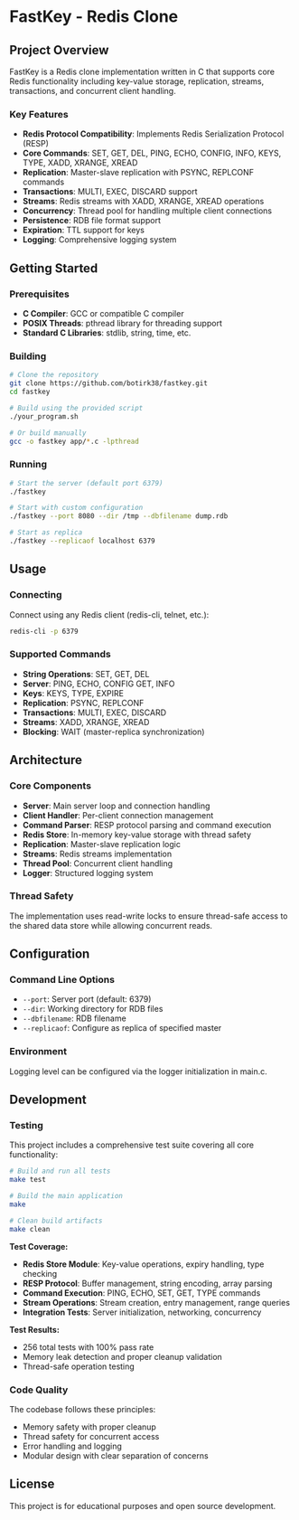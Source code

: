 # FastKey - Redis Clone

## Project Overview
FastKey is a Redis clone implementation written in C that supports core Redis functionality including key-value storage, replication, streams, transactions, and concurrent client handling.

### Key Features
- **Redis Protocol Compatibility**: Implements Redis Serialization Protocol (RESP)
- **Core Commands**: SET, GET, DEL, PING, ECHO, CONFIG, INFO, KEYS, TYPE, XADD, XRANGE, XREAD
- **Replication**: Master-slave replication with PSYNC, REPLCONF commands
- **Transactions**: MULTI, EXEC, DISCARD support
- **Streams**: Redis streams with XADD, XRANGE, XREAD operations
- **Concurrency**: Thread pool for handling multiple client connections
- **Persistence**: RDB file format support
- **Expiration**: TTL support for keys
- **Logging**: Comprehensive logging system

## Getting Started
### Prerequisites
- **C Compiler**: GCC or compatible C compiler
- **POSIX Threads**: pthread library for threading support
- **Standard C Libraries**: stdlib, string, time, etc.

### Building
```bash
# Clone the repository
git clone https://github.com/botirk38/fastkey.git
cd fastkey

# Build using the provided script
./your_program.sh

# Or build manually
gcc -o fastkey app/*.c -lpthread
```

### Running
```bash
# Start the server (default port 6379)
./fastkey

# Start with custom configuration
./fastkey --port 8080 --dir /tmp --dbfilename dump.rdb

# Start as replica
./fastkey --replicaof localhost 6379
```

## Usage
### Connecting
Connect using any Redis client (redis-cli, telnet, etc.):
```bash
redis-cli -p 6379
```

### Supported Commands
- **String Operations**: SET, GET, DEL
- **Server**: PING, ECHO, CONFIG GET, INFO
- **Keys**: KEYS, TYPE, EXPIRE
- **Replication**: PSYNC, REPLCONF
- **Transactions**: MULTI, EXEC, DISCARD
- **Streams**: XADD, XRANGE, XREAD
- **Blocking**: WAIT (master-replica synchronization)

## Architecture
### Core Components
- **Server**: Main server loop and connection handling
- **Client Handler**: Per-client connection management
- **Command Parser**: RESP protocol parsing and command execution
- **Redis Store**: In-memory key-value storage with thread safety
- **Replication**: Master-slave replication logic
- **Streams**: Redis streams implementation
- **Thread Pool**: Concurrent client handling
- **Logger**: Structured logging system

### Thread Safety
The implementation uses read-write locks to ensure thread-safe access to the shared data store while allowing concurrent reads.

## Configuration
### Command Line Options
- `--port`: Server port (default: 6379)
- `--dir`: Working directory for RDB files
- `--dbfilename`: RDB filename
- `--replicaof`: Configure as replica of specified master

### Environment
Logging level can be configured via the logger initialization in main.c.

## Development
### Testing
This project includes a comprehensive test suite covering all core functionality:

```bash
# Build and run all tests
make test

# Build the main application
make

# Clean build artifacts
make clean
```

**Test Coverage:**
- **Redis Store Module**: Key-value operations, expiry handling, type checking
- **RESP Protocol**: Buffer management, string encoding, array parsing
- **Command Execution**: PING, ECHO, SET, GET, TYPE commands
- **Stream Operations**: Stream creation, entry management, range queries
- **Integration Tests**: Server initialization, networking, concurrency

**Test Results:**
- 256 total tests with 100% pass rate
- Memory leak detection and proper cleanup validation
- Thread-safe operation testing


### Code Quality
The codebase follows these principles:
- Memory safety with proper cleanup
- Thread safety for concurrent access
- Error handling and logging
- Modular design with clear separation of concerns

## License
This project is for educational purposes and open source development.
